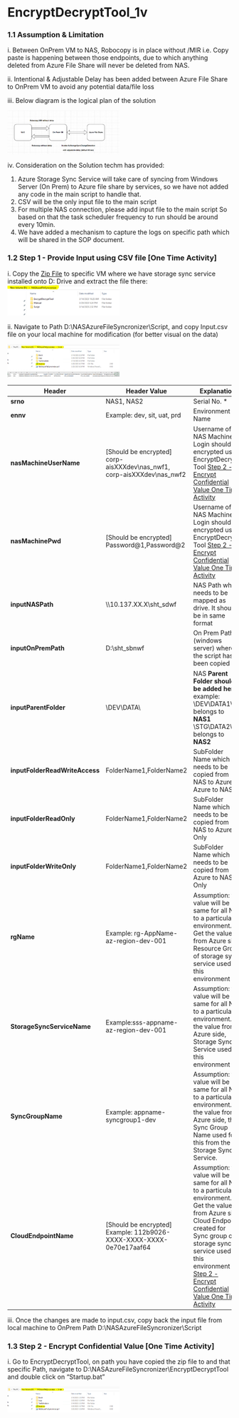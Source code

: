 # EncryptDecryptTool_1v

### 1.1	Assumption & Limitation

i.	Between OnPrem VM to NAS, Robocopy is in place without /MIR i.e. Copy paste is happening between those endpoints, due to which anything deleted from Azure File Share will never be deleted from NAS.

ii.	Intentional & Adjustable Delay has been added between Azure  File Share to OnPrem VM to avoid any potential data/file loss

iii.	Below diagram is the logical plan of the solution

<img src="./images/Picture1.png" width="50%"/>

iv.	Consideration on the Solution techm has provided:
1.	Azure Storage Sync Service will take care of syncing from Windows Server (On Prem) to Azure file share by services, so we have not added any code in the main script to handle that.
2.	CSV will be the only input file to the main script
3.	For multiple NAS connection, please add input file to the main script
So based on that the task scheduler frequency to run should be around every 10min.
4.	We have added a mechanism to capture the logs on specific path which will be shared in the SOP document.

### 1.2	Step 1 - Provide Input using CSV file [One Time Activity]

i.	Copy the [Zip File](https://github.com/BasicCloudTech/PowershellAutomation/blob/main/NAS_AzureFileSync-Setup/NAS_AzureFileSync-Setup_5v.zip) to specific VM where we have storage sync service installed onto D: Drive and extract the file there:
<img src="./images/Picture2.png" width="50%"/>

ii.	Navigate to Path D:\NASAzureFileSyncronizer\Script, and copy Input.csv file on your local machine for modification (for better visual on the data)

<img src="./images/Picture3.png" width="50%"/>

<img src="./images/Picture4.png" width="50%"/>

| **Header**                     | **Header Value**  | **Explanation** |
| ------------------------------| --------------------------------------------------------------------------| -------------------------------------------------------------------------------------------------------------------------------------------------------------------------------------------------------------------------------------------------------------------------------------------------------------------------------------------------------------------------- |
| **srno**                       | NAS1, NAS2                                                                  | Serial No.     *                                                                                             |
| **ennv**                       | Example: dev, sit, uat, prd                                                 | Environment Name  |
| **nasMachineUserName**         | [Should be encrypted] <br> corp-aisXXXdev\\nas_nwf1, <br> corp-aisXXXdev\\nas_nwf2 | Username of NAS Machine Login should be encrypted using EncryptDecrypt Tool [Step 2 - Encrypt Confidential Value One Time Activity](https://github.com/BasicCloudTech/PowershellAutomation/tree/main/NAS_AzureFileSync-Setup#12step-1---provide-input-using-csv-file-one-time-activity)|
| **nasMachinePwd**              | [Should be encrypted] <br> Password@1,Password@2 | Username of NAS Machine Login should be encrypted using EncryptDecrypt Tool [Step 2 - Encrypt Confidential Value One Time Activity](https://github.com/BasicCloudTech/PowershellAutomation/tree/main/NAS_AzureFileSync-Setup#12step-1---provide-input-using-csv-file-one-time-activity) |
| **inputNASPath**               | \\\\10.137.XX.X\\sht_sdwf                                                   | NAS Path which needs to be mapped as drive. It should be in same format  |
| **inputOnPremPath**            | D:\\sht_sbnwf                                                               | On Prem Path (windows server) where the script has been copied    |
| **inputParentFolder**          | \\DEV\\DATA\\ | NAS **Parent** **Folder should be added here** example: <br> \\DEV\\DATA1\\ belongs to **NAS1** <br> \\STG\\DATA2\\ belongs to  **NAS2** |
| **inputFolderReadWriteAccess** | FolderName1,FolderName2   | SubFolder Name which needs to be copied from NAS to Azure & Azure to NAS |
| **inputFolderReadOnly**        | FolderName1,FolderName2 | SubFolder Name which needs to be copied from NAS to Azure Only |
| **inputFolderWriteOnly**       | FolderName1,FolderName2 | SubFolder Name which needs to be copied from Azure to NAS Only |
| **rgName**                     | Example: rg-AppName-az-region-dev-001 | Assumption: the value will be same for all NAS to a particular environment. <br> Get the value from Azure side, Resource Group of storage sync service used for this environment  |
| **StorageSyncServiceName**     | Example:sss-appname-az-region-dev-001 | Assumption: the value will be same for all NAS to a particular environment.Get the value from Azure side, Storage Sync Service used for this environment |
| **SyncGroupName**  | Example: appname-syncgroup1-dev | Assumption: the value will be same for all NAS to a particular environment.Get the value from Azure side, the Sync Group Name used for this from the Storage Sync Service.|
| **CloudEndpointName** | [Should be encrypted] Example: 112b9026-XXXX-XXXX-XXXX-0e70e17aaf64 | Assumption: the value will be same for all NAS to a particular environment. Get the value from Azure side, Cloud Endpoint created for Sync group of storage sync service used for this environment [Step 2 - Encrypt Confidential Value One Time Activity]() |

iii.	Once the changes are made to input.csv, copy back the input file from local machine to OnPrem Path
D:\NASAzureFileSyncronizer\Script

### 1.3	Step 2 - Encrypt Confidential Value [One Time Activity]

i.	Go to EncryptDecryptTool, on path you have copied the zip file to and that specific Path, navigate to D:\NASAzureFileSyncronizer\EncryptDecryptTool and double click on “Startup.bat”

<img src="./images/Picture5.png" width="50%"/>